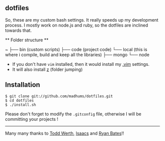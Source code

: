 ## dotfiles
So, these are my custom bash settings. It really speeds up my development process.
I mostly work on node.js and ruby, so the dotfiles are inclined towards that.

** Folder structure **

~
├── bin (custom scripts)
├── code (project code)
└── local (this is where i compile, build and keep all the libraries)
    ├── mongo
    └── node

* If you don't have `vim` installed, then it would install my [.vim](http://github.com/madhums/.vim) settings.
* It will also install [z](http://github.com/rupa/z) (folder jumping)

## Installation
    $ git clone git://github.com/madhums/dotfiles.git
    $ cd dotfiles
    $ ./install.sh

Please don't forget to modify the `.gitconfig` file, otherwise I will be committing your projects !

---
Many many thanks to [Todd Werth](https://github.com/twerth/dotfiles "todd's dotfiles"), [Isaacs](https://github.com/isaacs/dotfiles "isaacs's dotfiles") and [Ryan Bates](https://github.com/ryanb/dotfiles "ryan's dotfiles")!!
